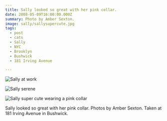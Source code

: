 ```yaml
---
title: Sally looked so great with her pink collar.
date: 2008-05-09T16:00:00.000Z
summary: Photo by Amber Sexton.
image: sally/sallysupercute.jpg
tags:
  - post
  - cats
  - Sally
  - NYC
  - Brooklyn
  - Bushwick
  - 181 Irving Avenue

---
```


![Sally at work](/static/img/sally/sallyatwork.jpg)

![Sally serene](/static/img/sally/sallyserene.jpg)

![Sally super cute wearing a pink collar](/static/img/sally/sallysupercute.jpg)

Sally looked so great with her pink collar. Photos by Amber Sexton. Taken at 181 Irving Avenue in Bushwick.